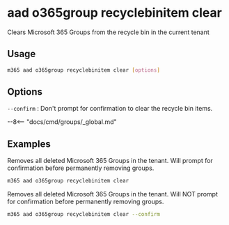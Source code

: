 # aad o365group recyclebinitem clear

Clears Microsoft 365 Groups from the recycle bin in the current tenant

## Usage

```sh
m365 aad o365group recyclebinitem clear [options]
```

## Options

`--confirm`
: Don't prompt for confirmation to clear the recycle bin items.

--8<-- "docs/cmd/groups/_global.md"

## Examples

Removes all deleted Microsoft 365 Groups in the tenant. Will prompt for confirmation before permanently removing groups.

```sh
m365 aad o365group recyclebinitem clear
```

Removes all deleted Microsoft 365 Groups in the tenant. Will NOT prompt for confirmation before permanently removing groups.

```sh
m365 aad o365group recyclebinitem clear --confirm
```
